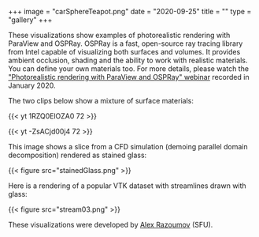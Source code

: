 +++
image = "carSphereTeapot.png"
date = "2020-09-25"
title = ""
type = "gallery"
+++

These visualizations show examples of photorealistic rendering with ParaView and OSPRay. OSPRay is a fast, open-source
ray tracing library from Intel capable of visualizing both surfaces and volumes. It provides ambient occlusion, shading
and the ability to work with realistic materials. You can define your own materials too. For more details, please watch
the
["Photorealistic rendering with ParaView and OSPRay" webinar](https://westgrid.github.io/trainingMaterials/tools/visualization/#photorealistic-rendering-with-paraview-and-ospray)
recorded in January 2020.

The two clips below show a mixture of surface materials:

<!-- {{< vimeo 459406913 >}} -->
{{< yt 1RZQ0ElOZA0 72 >}}
&nbsp;

{{< yt -ZsACjd00j4 72 >}}
&nbsp;

This image shows a slice from a CFD simulation (demoing parallel domain decomposition) rendered as stained glass:

{{< figure src="stainedGlass.png" >}}
&nbsp;

Here is a rendering of a popular VTK dataset with streamlines drawn with glass:

{{< figure src="stream03.png" >}}
&nbsp;

These visualizations were developed by [Alex Razoumov](mailto:alexeir@sfu.ca) (SFU).

<!-- youtube -->
<!-- photorealistic rendering with ParaView and OSPRay; for more details see http://bit.ly/vispages -->
